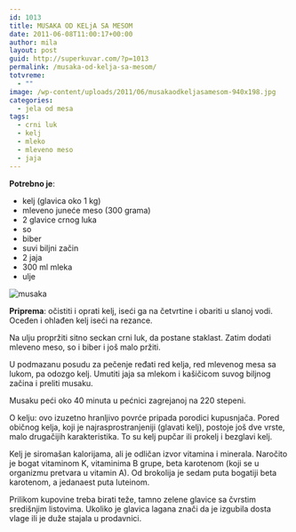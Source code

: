 ```yaml
---
id: 1013
title: MUSAKA OD KELjA SA MESOM
date: 2011-06-08T11:00:17+00:00
author: mila
layout: post
guid: http://superkuvar.com/?p=1013
permalink: /musaka-od-kelja-sa-mesom/
totvreme:
  - ""
image: /wp-content/uploads/2011/06/musakaodkeljasamesom-940x198.jpg
categories:
  - jela od mesa
tags:
  - crni luk
  - kelj
  - mleko
  - mleveno meso
  - jaja
---
```

**Potrebno je**:

  * kelj (glavica oko 1 kg)
  * mleveno juneće meso (300 grama)
  * 2 glavice crnog luka
  * so
  * biber
  * suvi biljni začin
  * 2 jaja
  * 300 ml mleka
  * ulje

![musaka](/wp-content/uploads/2011/06/musakaodkeljasamesom.jpg)

**Priprema**: očistiti i oprati kelj, iseći ga na četvrtine i obariti u slanoj vodi. Oceđen i ohlađen kelj iseći na rezance.

Na ulju propržiti sitno seckan crni luk, da postane staklast. Zatim dodati mleveno meso, so i biber i još malo pržiti.

U podmazanu posudu za pečenje ređati red kelja, red mlevenog mesa sa lukom, pa odozgo kelj. Umutiti jaja sa mlekom i kašičicom suvog biljnog začina i preliti musaku.

Musaku peći oko 40 minuta u pećnici zagrejanoj na 220 stepeni.

O kelju: ovo izuzetno hranljivo povrće pripada porodici kupusnjača. Pored običnog kelja, koji je najrasprostranjeniji (glavati kelj), postoje još dve vrste, malo drugačijih karakteristika. To su kelj pupčar ili prokelj i bezglavi kelj.

Kelj je siromašan kalorijama, ali je odličan izvor vitamina i minerala. Naročito je bogat vitaminom K, vitaminima B grupe, beta karotenom (koji se u organizmu pretvara u vitamin A). Od brokolija je sedam puta bogatiji beta karotenom, a jedanaest puta luteinom.

Prilikom kupovine treba birati teže, tamno zelene glavice sa čvrstim središnjim listovima. Ukoliko je glavica lagana znači da je izgubila dosta vlage ili je duže stajala u prodavnici.

&nbsp;